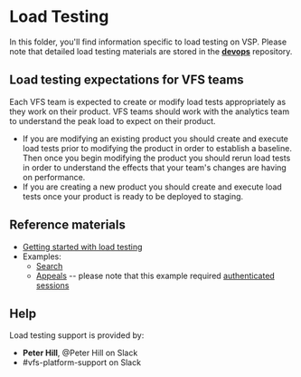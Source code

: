 # Load Testing
In this folder, you'll find information specific to load testing on VSP.  Please note that detailed load testing materials are stored in the **[devops](https://github.com/department-of-veterans-affairs/devops/tree/master/loadtest)** repository.

## Load testing expectations for VFS teams
Each VFS team is expected to create or modify load tests appropriately as they work on their product.  VFS teams should work with the analytics team to understand the peak load to expect on their product.
- If you are modifying an existing product you should create and execute load tests prior to modifying the product in order to establish a baseline.  Then once you begin modifying the product you should rerun load tests in order to understand the effects that your team's changes are having on performance.
- If you are creating a new product you should create and execute load tests once your product is ready to be deployed to staging.

## Reference materials
- [Getting started with load testing](https://github.com/department-of-veterans-affairs/devops/tree/master/loadtest)
- Examples:
  - [Search](https://github.com/department-of-veterans-affairs/devops/tree/master/loadtest/search)
  - [Appeals](https://github.com/department-of-veterans-affairs/devops/tree/master/loadtest/appealsv2) -- please note that this example required [authenticated sessions](auth-session-loadtest.md)

## Help
Load testing support is provided by:  
- **Peter Hill**, @Peter Hill on Slack
- #vfs-platform-support on Slack